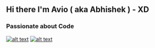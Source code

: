

## Hi there I'm Avio ( aka Abhishek ) - XD

### Passionate about Code

<!-- Please don't remove this: Grab your social icons from https://github.com/carlsednaoui/gitsocial -->

<!-- display the social media buttons in your README -->

[![alt text][1.1]][1]
[![alt text][2.1]][2]



<!-- links to social media icons -->
<!-- no need to change these -->

<!-- icons with padding -->

[1.1]: http://i.imgur.com/tXSoThF.png (twitter icon with padding)
[2.1]: http://i.imgur.com/P3YfQoD.png (facebook icon with padding)


<!-- icons without padding -->

[1.2]: http://i.imgur.com/wWzX9uB.png (twitter icon without padding)
[2.2]: http://i.imgur.com/fep1WsG.png (facebook icon without padding)


<!-- links to your social media accounts -->
<!-- update these accordingly -->

[1]: https://twitter.com/AvioAbhishekDas
[2]: https://www.facebook.com/profile.php?id=100007664220612


<!-- Please don't remove this: Grab your social icons from https://github.com/carlsednaoui/gitsocial -->


